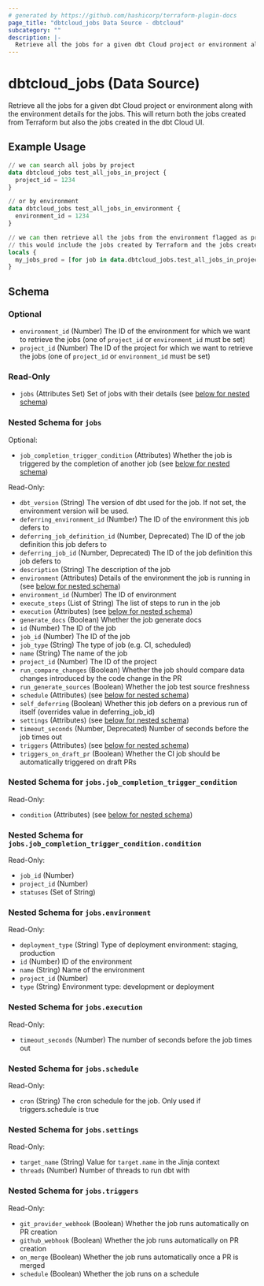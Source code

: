 ```yaml
---
# generated by https://github.com/hashicorp/terraform-plugin-docs
page_title: "dbtcloud_jobs Data Source - dbtcloud"
subcategory: ""
description: |-
  Retrieve all the jobs for a given dbt Cloud project or environment along with the environment details for the jobs. This will return both the jobs created from Terraform but also the jobs created in the dbt Cloud UI.
---
```


# dbtcloud_jobs (Data Source)

Retrieve all the jobs for a given dbt Cloud project or environment along with the environment details for the jobs. This will return both the jobs created from Terraform but also the jobs created in the dbt Cloud UI.

## Example Usage

```terraform
// we can search all jobs by project
data dbtcloud_jobs test_all_jobs_in_project {
  project_id = 1234
}

// or by environment
data dbtcloud_jobs test_all_jobs_in_environment {
  environment_id = 1234
}

// we can then retrieve all the jobs from the environment flagged as production
// this would include the jobs created by Terraform and the jobs created from the dbt Cloud UI
locals {
  my_jobs_prod = [for job in data.dbtcloud_jobs.test_all_jobs_in_project.jobs : job if job.environment.deployment_type == "production"]
}
```

<!-- schema generated by tfplugindocs -->
## Schema

### Optional

- `environment_id` (Number) The ID of the environment for which we want to retrieve the jobs (one of `project_id` or `environment_id` must be set)
- `project_id` (Number) The ID of the project for which we want to retrieve the jobs (one of `project_id` or `environment_id` must be set)

### Read-Only

- `jobs` (Attributes Set) Set of jobs with their details (see [below for nested schema](#nestedatt--jobs))

<a id="nestedatt--jobs"></a>
### Nested Schema for `jobs`

Optional:

- `job_completion_trigger_condition` (Attributes) Whether the job is triggered by the completion of another job (see [below for nested schema](#nestedatt--jobs--job_completion_trigger_condition))

Read-Only:

- `dbt_version` (String) The version of dbt used for the job. If not set, the environment version will be used.
- `deferring_environment_id` (Number) The ID of the environment this job defers to
- `deferring_job_definition_id` (Number, Deprecated) The ID of the job definition this job defers to
- `deferring_job_id` (Number, Deprecated) The ID of the job definition this job defers to
- `description` (String) The description of the job
- `environment` (Attributes) Details of the environment the job is running in (see [below for nested schema](#nestedatt--jobs--environment))
- `environment_id` (Number) The ID of environment
- `execute_steps` (List of String) The list of steps to run in the job
- `execution` (Attributes) (see [below for nested schema](#nestedatt--jobs--execution))
- `generate_docs` (Boolean) Whether the job generate docs
- `id` (Number) The ID of the job
- `job_id` (Number) The ID of the job
- `job_type` (String) The type of job (e.g. CI, scheduled)
- `name` (String) The name of the job
- `project_id` (Number) The ID of the project
- `run_compare_changes` (Boolean) Whether the job should compare data changes introduced by the code change in the PR
- `run_generate_sources` (Boolean) Whether the job test source freshness
- `schedule` (Attributes) (see [below for nested schema](#nestedatt--jobs--schedule))
- `self_deferring` (Boolean) Whether this job defers on a previous run of itself (overrides value in deferring_job_id)
- `settings` (Attributes) (see [below for nested schema](#nestedatt--jobs--settings))
- `timeout_seconds` (Number, Deprecated) Number of seconds before the job times out
- `triggers` (Attributes) (see [below for nested schema](#nestedatt--jobs--triggers))
- `triggers_on_draft_pr` (Boolean) Whether the CI job should be automatically triggered on draft PRs

<a id="nestedatt--jobs--job_completion_trigger_condition"></a>
### Nested Schema for `jobs.job_completion_trigger_condition`

Read-Only:

- `condition` (Attributes) (see [below for nested schema](#nestedatt--jobs--job_completion_trigger_condition--condition))

<a id="nestedatt--jobs--job_completion_trigger_condition--condition"></a>
### Nested Schema for `jobs.job_completion_trigger_condition.condition`

Read-Only:

- `job_id` (Number)
- `project_id` (Number)
- `statuses` (Set of String)



<a id="nestedatt--jobs--environment"></a>
### Nested Schema for `jobs.environment`

Read-Only:

- `deployment_type` (String) Type of deployment environment: staging, production
- `id` (Number) ID of the environment
- `name` (String) Name of the environment
- `project_id` (Number)
- `type` (String) Environment type: development or deployment


<a id="nestedatt--jobs--execution"></a>
### Nested Schema for `jobs.execution`

Read-Only:

- `timeout_seconds` (Number) The number of seconds before the job times out


<a id="nestedatt--jobs--schedule"></a>
### Nested Schema for `jobs.schedule`

Read-Only:

- `cron` (String) The cron schedule for the job. Only used if triggers.schedule is true


<a id="nestedatt--jobs--settings"></a>
### Nested Schema for `jobs.settings`

Read-Only:

- `target_name` (String) Value for `target.name` in the Jinja context
- `threads` (Number) Number of threads to run dbt with


<a id="nestedatt--jobs--triggers"></a>
### Nested Schema for `jobs.triggers`

Read-Only:

- `git_provider_webhook` (Boolean) Whether the job runs automatically on PR creation
- `github_webhook` (Boolean) Whether the job runs automatically on PR creation
- `on_merge` (Boolean) Whether the job runs automatically once a PR is merged
- `schedule` (Boolean) Whether the job runs on a schedule
